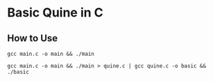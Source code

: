 # Basic Quine in C

## How to Use

`gcc main.c -o main && ./main`

`gcc main.c -o main && ./main > quine.c | gcc quine.c -o basic && ./basic`
